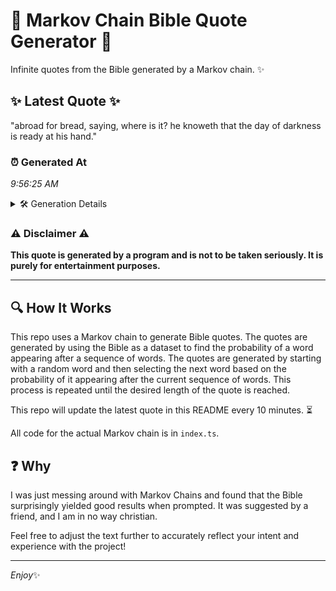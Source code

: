 # 📖 Markov Chain Bible Quote Generator 📖

Infinite quotes from the Bible generated by a Markov chain. ✨

## ✨ Latest Quote ✨
"abroad for bread, saying, where is it? he knoweth that the day of darkness is ready at his hand."

### ⏰ Generated At
*9:56:25 AM*

<details>
    <summary>🛠️ Generation Details</summary>
    <p>
        <strong>🌱 Seed:</strong> abroad<br>
        <strong>🔄 Iterations:</strong> 18<br>
        <strong>📜 Context History:</strong><br>[ abroad ]: for<br>[ abroad, for ]: bread,<br>[ abroad, for, bread, ]: saying,<br>[ abroad, for, bread,, saying, ]: where<br>[ abroad, for, bread,, saying,, where ]: is<br>[ abroad, for, bread,, saying,, where, is ]: it?<br>[ for, bread,, saying,, where, is, it? ]: he<br>[ bread,, saying,, where, is, it?, he ]: knoweth<br>[ saying,, where, is, it?, he, knoweth ]: that<br>[ where, is, it?, he, knoweth, that ]: the<br>[ is, it?, he, knoweth, that, the ]: day<br>[ it?, he, knoweth, that, the, day ]: of<br>[ he, knoweth, that, the, day, of ]: darkness<br>[ knoweth, that, the, day, of, darkness ]: is<br>[ that, the, day, of, darkness, is ]: ready<br>[ the, day, of, darkness, is, ready ]: at<br>[ day, of, darkness, is, ready, at ]: his<br>[ of, darkness, is, ready, at, his ]: hand.<br>
    </p>
</details>

### ⚠️ Disclaimer ⚠️
**This quote is generated by a program and is not to be taken seriously. It is purely for entertainment purposes.**

---

## 🔍 How It Works

This repo uses a Markov chain to generate Bible quotes. The quotes are generated by using the Bible as a dataset to find the probability of a word appearing after a sequence of words. The quotes are generated by starting with a random word and then selecting the next word based on the probability of it appearing after the current sequence of words. This process is repeated until the desired length of the quote is reached.

This repo will update the latest quote in this README every 10 minutes. ⏳

All code for the actual Markov chain is in `index.ts`.

## ❓ Why

I was just messing around with Markov Chains and found that the Bible surprisingly yielded good results when prompted. 
It was suggested by a friend, and I am in no way christian.

Feel free to adjust the text further to accurately reflect your intent and experience with the project!

---

*Enjoy*✨
